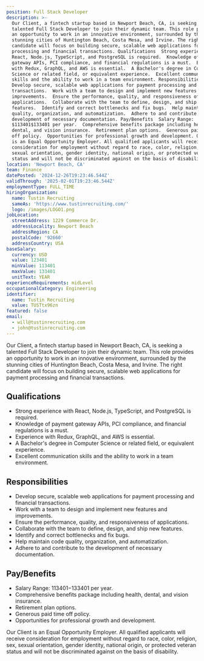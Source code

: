 ```yaml
---
position: Full Stack Developer
description: >-
  Our Client, a fintech startup based in Newport Beach, CA, is seeking a
  talented Full Stack Developer to join their dynamic team. This role provides
  an opportunity to work in an innovative environment, surrounded by the
  stunning cities of Huntington Beach, Costa Mesa, and Irvine. The right
  candidate will focus on building secure, scalable web applications for payment
  processing and financial transactions. Qualifications  Strong experience with
  React, Node.js, TypeScript, and PostgreSQL is required.  Knowledge of payment
  gateway APIs, PCI compliance, and financial regulations is a must.  Experience
  with Redux, GraphQL, and AWS is essential.  A Bachelor's degree in Computer
  Science or related field, or equivalent experience.  Excellent communication
  skills and the ability to work in a team environment. Responsibilities 
  Develop secure, scalable web applications for payment processing and financial
  transactions.  Work with a team to design and implement new features and
  improvements.  Ensure the performance, quality, and responsiveness of
  applications.  Collaborate with the team to define, design, and ship new
  features.  Identify and correct bottlenecks and fix bugs.  Help maintain code
  quality, organization, and automatization.  Adhere to and contribute to the
  development of necessary documentation. Pay/Benefits  Salary Range:
  $113401$133401 per year.  Comprehensive benefits package including health,
  dental, and vision insurance.  Retirement plan options.  Generous paid time
  off policy.  Opportunities for professional growth and development. Our Client
  is an Equal Opportunity Employer. All qualified applicants will receive
  consideration for employment without regard to race, color, religion, sex,
  sexual orientation, gender identity, national origin, or protected veteran
  status and will not be discriminated against on the basis of disability.
location: 'Newport Beach, CA'
team: Finance
datePosted: '2024-12-26T19:23:46.544Z'
validThrough: '2025-02-01T19:23:46.544Z'
employmentType: FULL_TIME
hiringOrganization:
  name: Tustin Recruiting
  sameAs: 'https://www.tustinrecruiting.com/'
  logo: /images/LOGO1.png
jobLocation:
  streetAddress: 1229 Commerce Dr.
  addressLocality: Newport Beach
  addressRegion: CA
  postalCode: '92660'
  addressCountry: USA
baseSalary:
  currency: USD
  value: 123401
  minValue: 113401
  maxValue: 133401
  unitText: YEAR
experienceRequirements: midLevel
occupationalCategory: Engineering
identifier:
  name: Tustin Recruiting
  value: TUSTtx96zn
featured: false
email:
  - will@tustinrecruiting.com
  - john@tustinrecruiting.com
---
```




Our Client, a fintech startup based in Newport Beach, CA, is seeking a talented Full Stack Developer to join their dynamic team. This role provides an opportunity to work in an innovative environment, surrounded by the stunning cities of Huntington Beach, Costa Mesa, and Irvine. The right candidate will focus on building secure, scalable web applications for payment processing and financial transactions. 

## Qualifications
- Strong experience with React, Node.js, TypeScript, and PostgreSQL is required.
- Knowledge of payment gateway APIs, PCI compliance, and financial regulations is a must.
- Experience with Redux, GraphQL, and AWS is essential.
- A Bachelor's degree in Computer Science or related field, or equivalent experience.
- Excellent communication skills and the ability to work in a team environment.

## Responsibilities
- Develop secure, scalable web applications for payment processing and financial transactions.
- Work with a team to design and implement new features and improvements.
- Ensure the performance, quality, and responsiveness of applications.
- Collaborate with the team to define, design, and ship new features.
- Identify and correct bottlenecks and fix bugs.
- Help maintain code quality, organization, and automatization.
- Adhere to and contribute to the development of necessary documentation.

## Pay/Benefits
- Salary Range: $113401-$133401 per year.
- Comprehensive benefits package including health, dental, and vision insurance.
- Retirement plan options.
- Generous paid time off policy.
- Opportunities for professional growth and development.

Our Client is an Equal Opportunity Employer. All qualified applicants will receive consideration for employment without regard to race, color, religion, sex, sexual orientation, gender identity, national origin, or protected veteran status and will not be discriminated against on the basis of disability.
